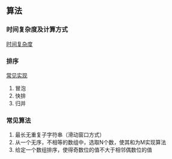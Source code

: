 ## 算法

### 时间复杂度及计算方式
[时间复杂度](https://juejin.im/post/58d15f1044d90400691834d4)

### 排序
[常见实现](sort.js)
1. 冒泡
2. 快排
3. 归并

### 常见算法

1. 最长无重复子字符串（滑动窗口方式）
2. 从一个无序，不相等的数组中，选取N个数，使其和为M实现算法
3. 给定一个数组排序，使得奇数位的值不大于相邻偶数位的值